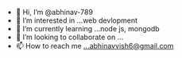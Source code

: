 - 👋 Hi, I’m @abhinav-789
- 👀 I’m interested in ...web devlopment
- 🌱 I’m currently learning ...node js, mongodb
- 💞️ I’m looking to collaborate on ...
- 📫 How to reach me ...abhinavvish6@gmail.com

<!---
abhinav-789/abhinav-789 is a ✨ special ✨ repository because its `README.md` (this file) appears on your GitHub profile.
You can click the Preview link to take a look at your changes.
--->
